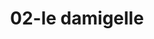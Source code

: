 ---
title: 02-le damigelle
image: 02-le damigelle.jpg
brand: Le-damigelle-di-Caroline-M
layout: vestito
---